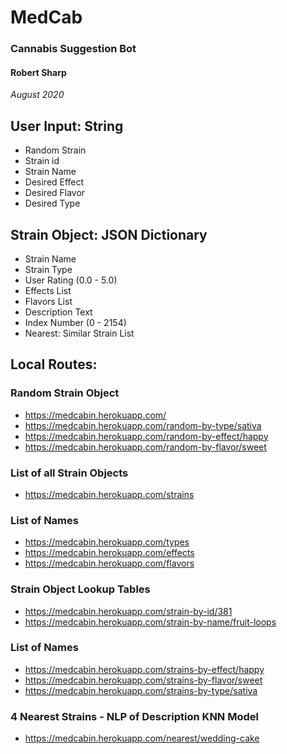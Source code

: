 # MedCab
### Cannabis Suggestion Bot
#### Robert Sharp
_August 2020_


## User Input: String
- Random Strain
- Strain id
- Strain Name
- Desired Effect
- Desired Flavor
- Desired Type

## Strain Object: JSON Dictionary
- Strain Name
- Strain Type
- User Rating (0.0 - 5.0)
- Effects List
- Flavors List
- Description Text
- Index Number (0 - 2154)
- Nearest: Similar Strain List


## Local Routes:

### Random Strain Object
- https://medcabin.herokuapp.com/
- https://medcabin.herokuapp.com/random-by-type/sativa
- https://medcabin.herokuapp.com/random-by-effect/happy
- https://medcabin.herokuapp.com/random-by-flavor/sweet

### List of all Strain Objects
- https://medcabin.herokuapp.com/strains

### List of Names
- https://medcabin.herokuapp.com/types
- https://medcabin.herokuapp.com/effects
- https://medcabin.herokuapp.com/flavors

### Strain Object Lookup Tables
- https://medcabin.herokuapp.com/strain-by-id/381
- https://medcabin.herokuapp.com/strain-by-name/fruit-loops

### List of Names
- https://medcabin.herokuapp.com/strains-by-effect/happy
- https://medcabin.herokuapp.com/strains-by-flavor/sweet
- https://medcabin.herokuapp.com/strains-by-type/sativa

### 4 Nearest Strains - NLP of Description KNN Model
- https://medcabin.herokuapp.com/nearest/wedding-cake
